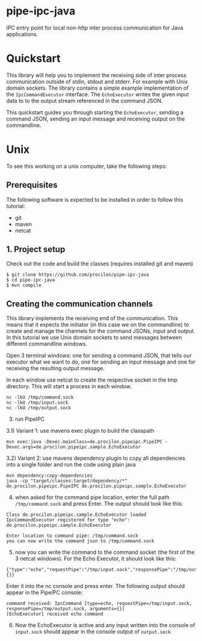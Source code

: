 # pipe-ipc-java
IPC entry point for local non-http inter process communication for Java applications.

# Quickstart

This library will help you to implement the receiving side of inter process communication outside of stdin, stdout and stderr. For example with Unix domain sockets.
The library contains a simple example implementation of the `IpcCommandExecutor` interface. The `EchoExecutor` writes the given input data to to the output stream referenced in the command JSON.

This quickstart guides you through starting the `EchoExecutor`, sending a command JSON, sending an input message and receiving output on the commandline.

# Unix
To see this working on a unix computer, take the following steps:

## Prerequisites
The following software is expected to be installed in order to follow this tutorial:

* git
* maven
* netcat


## 1. Project setup

Check out the code and build the classes (requires installed git and maven)

```
$ git clone https://github.com/procilon/pipe-ipc-java
$ cd pipe-ipc-java
$ mvn compile
```

## Creating the communication channels

This library implements the receiving end of the communication. This means that it expects the initiator (in this case we on the commandline) to create and manage the channels for the command JSONs, input and output. In this tutorial we use Unix domain sockets to send messages between different commandline windows.

Open 3 terminal windows: one for sending a command JSON, that tells our executor what we want to do, one for sending an input message and one for receiving the resulting output message.

In each window use netcat to create the respective socket in the tmp directory. This will start a process in each window.

```
nc -lkU /tmp/command.sock
nc -lkU /tmp/input.sock
nc -lkU /tmp/output.sock
```

3) run PipeIPC

3.1) Variant 1: use mavens exec plugin to build the classpath

```
mvn exec:java -Dexec.mainClass=de.procilon.pipeipc.PipeIPC -Dexec.args=de.procilon.pipeipc.sample.EchoExecutor
```

3.2) Variant 2: use mavens dependency plugin to copy all dependencies into a single folder and run the code using plain java

```
mvn dependency:copy-dependencies
java -cp "target/classes:target/dependency/*" de.procilon.pipeipc.PipeIPC de.procilon.pipeipc.sample.EchoExecutor
```

4) when asked for the command pipe location, enter the full path `/tmp/command.sock` and press Enter. The output should look like this:

```
Class de.procilon.pipeipc.sample.EchoExecutor loaded
IpcCommandExecutor registered for type "echo": de.procilon.pipeipc.sample.EchoExecutor

Enter location to command pipe: /tmp/command.sock
you can now write the command json to /tmp/command.sock
```

5) now you can write the command to the command socket (the first of the 3 netcat windows). For the Echo Executor, it should look like this:

```
{"type":"echo","requestPipe":"/tmp/input.sock","responsePipe":"/tmp/output.sock","arguments":{}}
```

Enter it into the nc console and press enter. The following output should appear in the PipeIPC console:

```
command received: IpcCommand [type=echo, requestPipe=/tmp/input.sock, responsePipe=/tmp/output.sock, arguments={}]
[EchoExecutor] received echo command
```

6) Now the EchoExecutor is active and any input written into the console of `input.sock` should appear in the console output of `output.sock`
